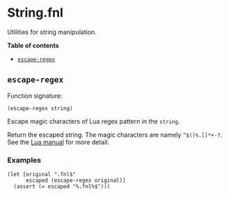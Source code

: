 # String.fnl
Utilities for string manipulation.

**Table of contents**

- [`escape-regex`](#escape-regex)

## `escape-regex`
Function signature:

```
(escape-regex string)
```

Escape magic characters of Lua regex pattern in the `string`.

Return the escaped string.
The magic characters are namely `^$()%.[]*+-?`.
See the [Lua manual][1] for more detail.

[1]: https://www.lua.org/manual/5.4/manual.html#6.4.1

### Examples

```fennel
(let [original ".fnl$"
      escaped (escape-regex original)]
  (assert (= escaped "%.fnl%$")))
```


<!-- Generated with Fenneldoc 1.0.1-dev-7960056
     https://gitlab.com/andreyorst/fenneldoc -->
